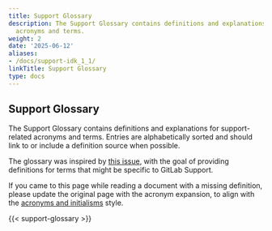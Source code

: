 ```yaml
---
title: Support Glossary
description: The Support Glossary contains definitions and explanations for support-related
  acronyms and terms.
weight: 2
date: '2025-06-12'
aliases:
- /docs/support-idk_1_1/
linkTitle: Support Glossary
type: docs
---
```


## Support Glossary

The Support Glossary contains definitions and explanations for support-related
acronyms and terms. Entries are alphabetically sorted and should link to or
include a definition source when possible.

The glossary was inspired by [this issue](https://gitlab.com/gitlab-com/support/support-team-meta/-/issues/6327),
with the goal of providing definitions for terms that might be specific to
GitLab Support.

If you came to this page while reading a document with a missing definition,
please update the original page with the acronym expansion, to align with the
[acronyms and initialisms](/handbook/marketing/brand-and-product-marketing/brand/content-style-guide/#acronyms-and-initialisms)
style.

<!-- The content of this page is automatically generated from the YAML file. Do not manually add definitions. -->
<!-- To edit the definitions content for this page, go to ../../../data/support_glossary.yml -->

{{< support-glossary >}}
